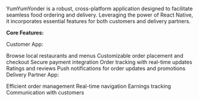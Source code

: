YumYumYonder is a robust, cross-platform application designed to facilitate seamless food ordering and delivery. 
Leveraging the power of React Native, it incorporates essential features for both customers and delivery partners.

**Core Features:**

Customer App:

Browse local restaurants and menus
Customizable order placement and checkout
Secure payment integration
Order tracking with real-time updates
Ratings and reviews
Push notifications for order updates and promotions
Delivery Partner App:

Efficient order management
Real-time navigation
Earnings tracking
Communication with customers
